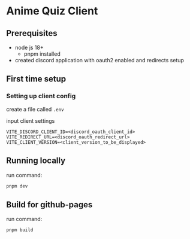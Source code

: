 # Anime Quiz Client

## Prerequisites
- node js 18+
  - pnpm installed
- created discord application with oauth2 enabled and redirects setup

## First time setup
### Setting up client config
create a file called `.env`

input client settings
```dotenv
VITE_DISCORD_CLIENT_ID=<discord_oauth_client_id>
VITE_REDIRECT_URL=<discord_oauth_redirect_url>
VITE_CLIENT_VERSION=<client_version_to_be_displayed>
```

## Running locally
run command:
```bash
pnpm dev
```

## Build for github-pages
run command:
```bash
pnpm build
```

